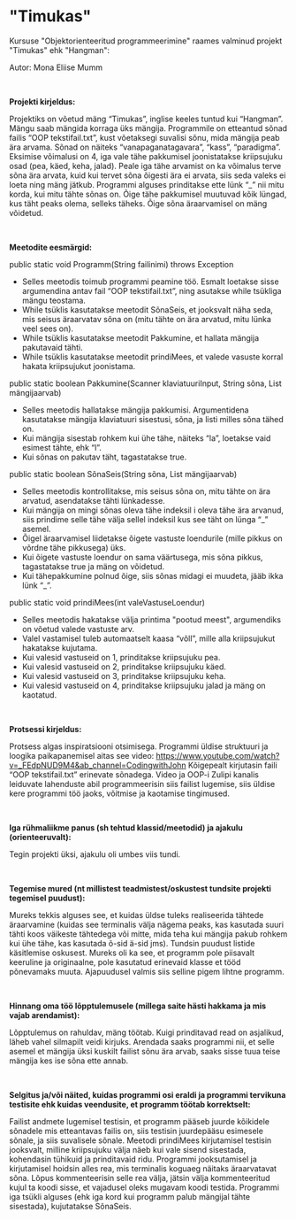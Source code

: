 # "Timukas"

Kursuse "Objektorienteeritud programmeerimine" raames valminud projekt "Timukas" ehk "Hangman":

Autor: Mona Eliise Mumm

<br>

**Projekti kirjeldus:**

Projektiks on võetud mäng “Timukas”, inglise keeles tuntud kui “Hangman”. Mängu saab mängida korraga üks mängija. Programmile on etteantud sõnad failis “OOP tekstifail.txt”, kust võetaksegi suvalisi sõnu, mida mängija peab ära arvama. Sõnad on näiteks “vanapaganatagavara”, “kass”, “paradigma”. Eksimise võimalusi on 4, iga vale tähe pakkumisel joonistatakse kriipsujuku osad (pea, käed, keha, jalad). Peale iga tähe arvamist on ka võimalus terve sõna ära arvata, kuid kui tervet sõna õigesti ära ei arvata, siis seda valeks ei loeta ning mäng jätkub. Programmi alguses prinditakse ette lünk “_” nii mitu korda, kui mitu tähte sõnas on. Õige tähe pakkumisel muutuvad kõik lüngad, kus täht peaks olema, selleks täheks. Õige sõna äraarvamisel on mäng võidetud. 

<br>

**Meetodite eesmärgid:**

public static void Programm(String failinimi) throws Exception
 - Selles meetodis toimub programmi peamine töö. Esmalt loetakse sisse argumendina antav fail “OOP tekstifail.txt”, ning asutakse while tsükliga mängu teostama. 
- While tsüklis kasutatakse meetodit SõnaSeis, et jooksvalt näha seda, mis seisus äraarvatav sõna on (mitu tähte on ära arvatud, mitu lünka veel sees on). 
- While tsüklis kasutatakse meetodit Pakkumine, et hallata mängija pakutavaid tähti.
- While tsüklis kasutatakse meetodit prindiMees, et valede vasuste korral hakata kriipsujukut joonistama.

public static boolean Pakkumine(Scanner klaviatuuriInput, String sõna, List<Character> mängijaarvab) 
- Selles meetodis hallatakse mängija pakkumisi. Argumentidena kasutatakse mängija klaviatuuri sisestusi, sõna, ja listi milles sõna tähed on.
- Kui mängija sisestab rohkem kui ühe tähe, näiteks “la”, loetakse vaid esimest tähte, ehk “l”.
- Kui sõnas on pakutav täht, tagastatakse true.

public static boolean SõnaSeis(String sõna, List<Character> mängijaarvab)
- Selles meetodis kontrollitakse, mis seisus sõna on, mitu tähte on ära arvatud, asendatakse tähti lünkadesse.
- Kui mängija on mingi sõnas oleva tähe indeksil i oleva tähe ära arvanud, siis prindime selle tähe välja sellel indeksil kus see täht on lünga “_” asemel.
- Õigel äraarvamisel liidetakse õigete vastuste loendurile (mille pikkus on võrdne tähe pikkusega) üks.
- Kui õigete vastuste loendur on sama väärtusega, mis sõna pikkus, tagastatakse true ja mäng on võidetud.
- Kui tähepakkumine polnud õige, siis sõnas midagi ei muudeta, jääb ikka lünk “_”.

public static void prindiMees(int valeVastuseLoendur)
- Selles meetodis hakatakse välja printima "pootud meest", argumendiks on võetud valede vastuste arv.
- Valel vastamisel tuleb automaatselt kaasa “võll”, mille alla kriipsujukut hakatakse kujutama.
- Kui valesid vastuseid on 1, prinditakse kriipsujuku pea.
- Kui valesid vastuseid on 2, prinditakse kriipsujuku käed.
- Kui valesid vastuseid on 3, prinditakse kriipsujuku keha.
- Kui valesid vastuseid on 4, prinditakse kriipsujuku jalad ja mäng on kaotatud.

<br>

**Protsessi kirjeldus:**

Protsess algas inspiratsiooni otsimisega. Programmi üldise struktuuri ja loogika paikapanemisel aitas see video: https://www.youtube.com/watch?v=_FEdpNUD9M4&ab_channel=CodingwithJohn
Kõigepealt kirjutasin faili “OOP tekstifail.txt” erinevate sõnadega. Video ja OOP-i Zulipi kanalis leiduvate lahenduste abil programmeerisin siis failist lugemise, siis üldise kere programmi töö jaoks, võitmise ja kaotamise tingimused. 

<br>

**Iga rühmaliikme panus (sh tehtud klassid/meetodid) ja ajakulu (orienteeruvalt):**

Tegin projekti üksi, ajakulu oli umbes viis tundi. 

<br>

**Tegemise mured (nt millistest teadmistest/oskustest tundsite projekti tegemisel puudust):**

Mureks tekkis alguses see, et kuidas üldse tuleks realiseerida tähtede äraarvamine (kuidas see terminalis välja nägema peaks, kas kasutada suuri tähti koos väikeste tähtedega või mitte, mida teha kui mängija pakub rohkem kui ühe tähe, kas kasutada õ-sid ä-sid jms). Tundsin puudust listide käsitlemise oskusest. Mureks oli ka see, et programm pole piisavalt keeruline ja originaalne, pole kasutatud erinevaid klasse et tööd põnevamaks muuta. Ajapuudusel valmis siis selline pigem lihtne programm.

<br>

**Hinnang oma töö lõpptulemusele (millega saite hästi hakkama ja mis vajab arendamist):**

Lõpptulemus on rahuldav, mäng töötab. Kuigi prinditavad read on asjalikud, läheb vahel silmapilt veidi kirjuks. Arendada saaks programmi nii, et selle asemel et mängija üksi kuskilt failist sõnu ära arvab, saaks sisse tuua teise mängija kes ise sõna ette annab.

<br>

**Selgitus ja/või näited, kuidas programmi osi eraldi ja programmi tervikuna testisite ehk kuidas veendusite, et programm töötab korrektselt:**

Failist andmete lugemisel testisin, et programm pääseb juurde kõikidele sõnadele mis etteantavas failis on, siis testisin juurdepääsu esimesele sõnale, ja siis suvalisele sõnale.
Meetodi prindiMees kirjutamisel testisin jooksvalt, milline kriipsujuku välja näeb kui vale sisend sisestada, kohendasin tühikuid ja prinditavaid ridu.
Programmi jooksutamisel ja kirjutamisel hoidsin alles rea, mis terminalis koguaeg näitaks äraarvatavat sõna. Lõpus kommenteerisin selle rea välja, jätsin välja kommenteeritud kujul ta koodi sisse, et vajadusel oleks mugavam koodi testida.
Programmi iga tsükli alguses (ehk iga kord kui programm palub mängijal tähte sisestada), kujutatakse SõnaSeis.

